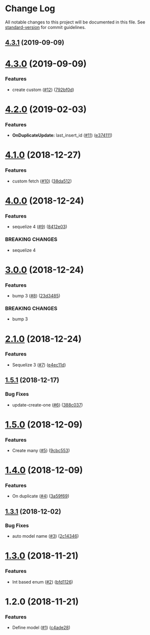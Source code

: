 # Change Log

All notable changes to this project will be documented in this file. See [standard-version](https://github.com/conventional-changelog/standard-version) for commit guidelines.

<a name="4.3.1"></a>
## [4.3.1](https://github.com/kobiburnley/modelnize/compare/v4.3.0...v4.3.1) (2019-09-09)



<a name="4.3.0"></a>
# [4.3.0](https://github.com/kobiburnley/modelnize/compare/v4.2.0...v4.3.0) (2019-09-09)


### Features

* create custom ([#12](https://github.com/kobiburnley/modelnize/issues/12)) ([792bf0d](https://github.com/kobiburnley/modelnize/commit/792bf0d))



<a name="4.2.0"></a>
# [4.2.0](https://github.com/kobiburnley/modelnize/compare/v4.1.0...v4.2.0) (2019-02-03)


### Features

* **OnDuplicateUpdate:** last_insert_id ([#11](https://github.com/kobiburnley/modelnize/issues/11)) ([e374111](https://github.com/kobiburnley/modelnize/commit/e374111))



<a name="4.1.0"></a>
# [4.1.0](https://github.com/kobiburnley/modelnize/compare/v4.0.0...v4.1.0) (2018-12-27)


### Features

* custom fetch ([#10](https://github.com/kobiburnley/modelnize/issues/10)) ([38da512](https://github.com/kobiburnley/modelnize/commit/38da512))



<a name="4.0.0"></a>
# [4.0.0](https://github.com/kobiburnley/modelnize/compare/v3.0.0...v4.0.0) (2018-12-24)


### Features

* sequelize 4 ([#9](https://github.com/kobiburnley/modelnize/issues/9)) ([8412e03](https://github.com/kobiburnley/modelnize/commit/8412e03))


### BREAKING CHANGES

* sequelize 4



<a name="3.0.0"></a>
# [3.0.0](https://github.com/kobiburnley/modelnize/compare/v2.1.0...v3.0.0) (2018-12-24)


### Features

* bump 3 ([#8](https://github.com/kobiburnley/modelnize/issues/8)) ([23d3485](https://github.com/kobiburnley/modelnize/commit/23d3485))


### BREAKING CHANGES

* bump 3



<a name="2.1.0"></a>
# [2.1.0](https://github.com/kobiburnley/modelnize/compare/v1.5.1...v2.1.0) (2018-12-24)


### Features

* Sequelize 3 ([#7](https://github.com/kobiburnley/modelnize/issues/7)) ([e4ec11d](https://github.com/kobiburnley/modelnize/commit/e4ec11d))



<a name="1.5.1"></a>
## [1.5.1](https://github.com/kobiburnley/modelnize/compare/v1.5.0...v1.5.1) (2018-12-17)


### Bug Fixes

* update-create-one ([#6](https://github.com/kobiburnley/modelnize/issues/6)) ([388c037](https://github.com/kobiburnley/modelnize/commit/388c037))



<a name="1.5.0"></a>
# [1.5.0](https://github.com/kobiburnley/modelnize/compare/v1.4.0...v1.5.0) (2018-12-09)


### Features

* Create many ([#5](https://github.com/kobiburnley/modelnize/issues/5)) ([9cbc553](https://github.com/kobiburnley/modelnize/commit/9cbc553))



<a name="1.4.0"></a>
# [1.4.0](https://github.com/kobiburnley/modelnize/compare/v1.3.1...v1.4.0) (2018-12-09)


### Features

* On duplicate ([#4](https://github.com/kobiburnley/modelnize/issues/4)) ([3a59f69](https://github.com/kobiburnley/modelnize/commit/3a59f69))



<a name="1.3.1"></a>
## [1.3.1](https://github.com/kobiburnley/modelnize/compare/v1.3.0...v1.3.1) (2018-12-02)


### Bug Fixes

* auto model name ([#3](https://github.com/kobiburnley/modelnize/issues/3)) ([2c14346](https://github.com/kobiburnley/modelnize/commit/2c14346))



<a name="1.3.0"></a>
# [1.3.0](https://github.com/kobiburnley/modelnize/compare/v1.2.0...v1.3.0) (2018-11-21)


### Features

* Int based enum ([#2](https://github.com/kobiburnley/modelnize/issues/2)) ([bfd1126](https://github.com/kobiburnley/modelnize/commit/bfd1126))



<a name="1.2.0"></a>
# 1.2.0 (2018-11-21)


### Features

* Define model ([#1](https://github.com/kobiburnley/modelnize/issues/1)) ([c4ade28](https://github.com/kobiburnley/modelnize/commit/c4ade28))
